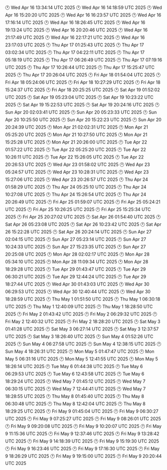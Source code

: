 🕐 Wed Apr 16 13:34:14 UTC 2025
🕐 Wed Apr 16 14:18:59 UTC 2025
🕐 Wed Apr 16 15:20:20 UTC 2025
🕐 Wed Apr 16 16:23:57 UTC 2025
🕐 Wed Apr 16 17:16:14 UTC 2025
🕐 Wed Apr 16 18:26:45 UTC 2025
🕐 Wed Apr 16 19:13:24 UTC 2025
🕐 Wed Apr 16 20:20:46 UTC 2025
🕐 Wed Apr 16 21:17:49 UTC 2025
🕐 Wed Apr 16 22:17:21 UTC 2025
🕐 Wed Apr 16 23:17:03 UTC 2025
🕐 Thu Apr 17 01:25:43 UTC 2025
🕐 Thu Apr 17 03:02:34 UTC 2025
🕐 Thu Apr 17 04:22:11 UTC 2025
🕐 Thu Apr 17 05:18:19 UTC 2025
🕐 Thu Apr 17 06:26:49 UTC 2025
🕐 Thu Apr 17 07:19:16 UTC 2025
🕐 Thu Apr 17 10:26:44 UTC 2025
🕐 Thu Apr 17 15:25:47 UTC 2025
🕐 Thu Apr 17 20:26:04 UTC 2025
🕐 Fri Apr 18 01:54:04 UTC 2025
🕐 Fri Apr 18 05:24:06 UTC 2025
🕐 Fri Apr 18 10:27:29 UTC 2025
🕐 Fri Apr 18 15:24:37 UTC 2025
🕐 Fri Apr 18 20:25:25 UTC 2025
🕐 Sat Apr 19 01:52:02 UTC 2025
🕐 Sat Apr 19 05:23:04 UTC 2025
🕐 Sat Apr 19 10:23:22 UTC 2025
🕐 Sat Apr 19 15:22:53 UTC 2025
🕐 Sat Apr 19 20:24:16 UTC 2025
🕐 Sun Apr 20 02:03:41 UTC 2025
🕐 Sun Apr 20 05:23:33 UTC 2025
🕐 Sun Apr 20 10:25:50 UTC 2025
🕐 Sun Apr 20 15:22:23 UTC 2025
🕐 Sun Apr 20 20:24:39 UTC 2025
🕐 Mon Apr 21 02:02:31 UTC 2025
🕐 Mon Apr 21 05:25:20 UTC 2025
🕐 Mon Apr 21 10:27:50 UTC 2025
🕐 Mon Apr 21 15:25:28 UTC 2025
🕐 Mon Apr 21 20:26:00 UTC 2025
🕐 Tue Apr 22 01:57:22 UTC 2025
🕐 Tue Apr 22 05:25:20 UTC 2025
🕐 Tue Apr 22 10:26:11 UTC 2025
🕐 Tue Apr 22 15:26:05 UTC 2025
🕐 Tue Apr 22 20:26:53 UTC 2025
🕐 Wed Apr 23 01:58:02 UTC 2025
🕐 Wed Apr 23 05:24:57 UTC 2025
🕐 Wed Apr 23 10:28:31 UTC 2025
🕐 Wed Apr 23 15:27:06 UTC 2025
🕐 Wed Apr 23 20:26:57 UTC 2025
🕐 Thu Apr 24 01:58:29 UTC 2025
🕐 Thu Apr 24 05:25:10 UTC 2025
🕐 Thu Apr 24 10:27:08 UTC 2025
🕐 Thu Apr 24 15:26:54 UTC 2025
🕐 Thu Apr 24 20:26:49 UTC 2025
🕐 Fri Apr 25 01:59:07 UTC 2025
🕐 Fri Apr 25 05:24:21 UTC 2025
🕐 Fri Apr 25 10:26:25 UTC 2025
🕐 Fri Apr 25 15:25:34 UTC 2025
🕐 Fri Apr 25 20:27:02 UTC 2025
🕐 Sat Apr 26 01:54:40 UTC 2025
🕐 Sat Apr 26 05:23:08 UTC 2025
🕐 Sat Apr 26 10:23:42 UTC 2025
🕐 Sat Apr 26 15:22:28 UTC 2025
🕐 Sat Apr 26 20:24:14 UTC 2025
🕐 Sun Apr 27 02:04:15 UTC 2025
🕐 Sun Apr 27 05:23:14 UTC 2025
🕐 Sun Apr 27 10:24:33 UTC 2025
🕐 Sun Apr 27 15:23:35 UTC 2025
🕐 Sun Apr 27 20:25:08 UTC 2025
🕐 Mon Apr 28 02:02:17 UTC 2025
🕐 Mon Apr 28 05:34:10 UTC 2025
🕐 Mon Apr 28 11:09:34 UTC 2025
🕐 Mon Apr 28 18:29:28 UTC 2025
🕐 Tue Apr 29 01:43:47 UTC 2025
🕐 Tue Apr 29 06:30:21 UTC 2025
🕐 Tue Apr 29 12:44:24 UTC 2025
🕐 Tue Apr 29 18:27:44 UTC 2025
🕐 Wed Apr 30 01:43:03 UTC 2025
🕐 Wed Apr 30 06:29:53 UTC 2025
🕐 Wed Apr 30 12:40:44 UTC 2025
🕐 Wed Apr 30 18:28:59 UTC 2025
🕐 Thu May  1 01:51:50 UTC 2025
🕐 Thu May  1 06:30:18 UTC 2025
🕐 Thu May  1 12:40:09 UTC 2025
🕐 Thu May  1 18:28:50 UTC 2025
🕐 Fri May  2 01:43:42 UTC 2025
🕐 Fri May  2 06:29:32 UTC 2025
🕐 Fri May  2 12:40:32 UTC 2025
🕐 Fri May  2 18:28:20 UTC 2025
🕐 Sat May  3 01:41:28 UTC 2025
🕐 Sat May  3 06:27:14 UTC 2025
🕐 Sat May  3 12:37:57 UTC 2025
🕐 Sat May  3 18:26:40 UTC 2025
🕐 Sun May  4 01:52:26 UTC 2025
🕐 Sun May  4 06:27:58 UTC 2025
🕐 Sun May  4 12:38:15 UTC 2025
🕐 Sun May  4 18:26:31 UTC 2025
🕐 Mon May  5 01:47:47 UTC 2025
🕐 Mon May  5 06:31:16 UTC 2025
🕐 Mon May  5 12:41:55 UTC 2025
🕐 Mon May  5 18:26:14 UTC 2025
🕐 Tue May  6 01:44:38 UTC 2025
🕐 Tue May  6 06:29:53 UTC 2025
🕐 Tue May  6 12:43:58 UTC 2025
🕐 Tue May  6 18:29:24 UTC 2025
🕐 Wed May  7 01:45:12 UTC 2025
🕐 Wed May  7 06:30:15 UTC 2025
🕐 Wed May  7 12:44:41 UTC 2025
🕐 Wed May  7 18:28:55 UTC 2025
🕐 Thu May  8 01:45:40 UTC 2025
🕐 Thu May  8 06:30:48 UTC 2025
🕐 Thu May  8 12:42:04 UTC 2025
🕐 Thu May  8 18:29:25 UTC 2025
🕐 Fri May  9 01:45:04 UTC 2025
🕐 Fri May  9 06:30:27 UTC 2025
🕐 Fri May  9 07:25:27 UTC 2025
🕐 Fri May  9 08:26:01 UTC 2025
🕐 Fri May  9 09:20:08 UTC 2025
🕐 Fri May  9 10:20:07 UTC 2025
🕐 Fri May  9 11:15:36 UTC 2025
🕐 Fri May  9 12:37:46 UTC 2025
🕐 Fri May  9 13:28:42 UTC 2025
🕐 Fri May  9 14:18:39 UTC 2025
🕐 Fri May  9 15:19:30 UTC 2025
🕐 Fri May  9 16:23:46 UTC 2025
🕐 Fri May  9 17:16:30 UTC 2025
🕐 Fri May  9 18:26:29 UTC 2025
🕐 Fri May  9 19:15:00 UTC 2025
🕐 Fri May  9 20:20:44 UTC 2025
